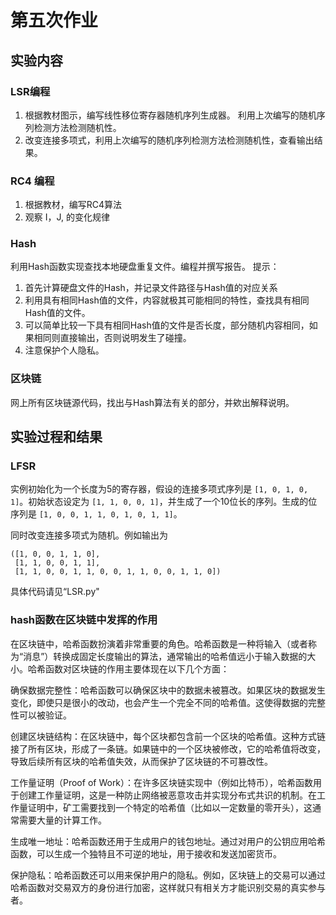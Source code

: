 # 第五次作业
## 实验内容
### LSR编程
1. 根据教材图示，编写线性移位寄存器随机序列生成器。 利用上次编写的随机序列检测方法检测随机性。
2. 改变连接多项式，利用上次编写的随机序列检测方法检测随机性，查看输出结果。
### RC4 编程
1. 根据教材，编写RC4算法
2. 观察 I，J, 的变化规律
### Hash
利用Hash函数实现查找本地硬盘重复文件。编程并撰写报告。
提示：
1. 首先计算硬盘文件的Hash，并记录文件路径与Hash值的对应关系
2. 利用具有相同Hash值的文件，内容就极其可能相同的特性，查找具有相同Hash值的文件。
3. 可以简单比较一下具有相同Hash值的文件是否长度，部分随机内容相同，如果相同则直接输出，否则说明发生了碰撞。
4. 注意保护个人隐私。
### 区块链
网上所有区块链源代码，找出与Hash算法有关的部分，并欸出解释说明。

## 实验过程和结果
### LFSR 
  实例初始化为一个长度为5的寄存器，假设的连接多项式序列是 `[1, 0, 1, 0, 1]`。初始状态设定为 `[1, 1, 0, 0, 1]`，并生成了一个10位长的序列。生成的位序列是 `[1, 0, 0, 1, 1, 0, 1, 0, 1, 1]`。

同时改变连接多项式为随机。例如输出为

```
([1, 0, 0, 1, 1, 0],
 [1, 1, 0, 0, 1, 1],
 [1, 1, 0, 0, 1, 1, 0, 0, 1, 1, 0, 0, 1, 1, 0])
```

具体代码请见“LSR.py"

### hash函数在区块链中发挥的作用
在区块链中，哈希函数扮演着非常重要的角色。哈希函数是一种将输入（或者称为“消息”）转换成固定长度输出的算法，通常输出的哈希值远小于输入数据的大小。哈希函数对区块链的作用主要体现在以下几个方面：

确保数据完整性：哈希函数可以确保区块中的数据未被篡改。如果区块的数据发生变化，即使只是很小的改动，也会产生一个完全不同的哈希值。这使得数据的完整性可以被验证。

创建区块链结构：在区块链中，每个区块都包含前一个区块的哈希值。这种方式链接了所有区块，形成了一条链。如果链中的一个区块被修改，它的哈希值将改变，导致后续所有区块的哈希值失效，从而保护了区块链的不可篡改性。

工作量证明（Proof of Work）：在许多区块链实现中（例如比特币），哈希函数用于创建工作量证明，这是一种防止网络被恶意攻击并实现分布式共识的机制。在工作量证明中，矿工需要找到一个特定的哈希值（比如以一定数量的零开头），这通常需要大量的计算工作。

生成唯一地址：哈希函数还用于生成用户的钱包地址。通过对用户的公钥应用哈希函数，可以生成一个独特且不可逆的地址，用于接收和发送加密货币。

保护隐私：哈希函数还可以用来保护用户的隐私。例如，区块链上的交易可以通过哈希函数对交易双方的身份进行加密，这样就只有相关方才能识别交易的真实参与者。

